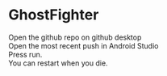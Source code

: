 # GhostFighter
Open the github repo on github desktop  
Open the most recent push in Android Studio  
Press run.  
You can restart when you die.
